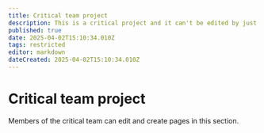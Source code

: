 ```yaml
---
title: Critical team project
description: This is a critical project and it can't be edited by just anyone
published: true
date: 2025-04-02T15:10:34.010Z
tags: restricted
editor: markdown
dateCreated: 2025-04-02T15:10:34.010Z
---
```


# Critical team project

Members of the critical team can edit and create pages in this section.